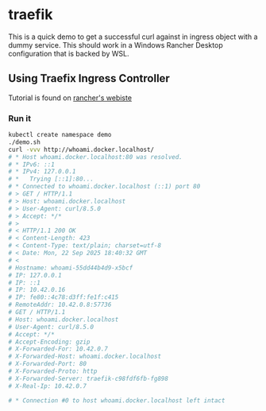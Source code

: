 # traefik

This is a quick demo to get a successful curl against in ingress object with a dummy service. This should work in a Windows Rancher Desktop configuration
that is backed by WSL.

## Using Traefix Ingress Controller

Tutorial is found on [rancher's webiste](https://docs.rancherdesktop.io/how-to-guides/traefik-ingress-example)

### Run it

```bash
kubectl create namespace demo
./demo.sh
curl -vvv http://whoami.docker.localhost/
# * Host whoami.docker.localhost:80 was resolved.
# * IPv6: ::1
# * IPv4: 127.0.0.1
# *   Trying [::1]:80...
# * Connected to whoami.docker.localhost (::1) port 80
# > GET / HTTP/1.1
# > Host: whoami.docker.localhost
# > User-Agent: curl/8.5.0
# > Accept: */*
# > 
# < HTTP/1.1 200 OK
# < Content-Length: 423
# < Content-Type: text/plain; charset=utf-8
# < Date: Mon, 22 Sep 2025 18:40:32 GMT
# < 
# Hostname: whoami-55dd44b4d9-x5bcf
# IP: 127.0.0.1
# IP: ::1
# IP: 10.42.0.16
# IP: fe80::4c78:d3ff:fe1f:c415
# RemoteAddr: 10.42.0.8:57736
# GET / HTTP/1.1
# Host: whoami.docker.localhost
# User-Agent: curl/8.5.0
# Accept: */*
# Accept-Encoding: gzip
# X-Forwarded-For: 10.42.0.7
# X-Forwarded-Host: whoami.docker.localhost
# X-Forwarded-Port: 80
# X-Forwarded-Proto: http
# X-Forwarded-Server: traefik-c98fdf6fb-fg898
# X-Real-Ip: 10.42.0.7

# * Connection #0 to host whoami.docker.localhost left intact
```